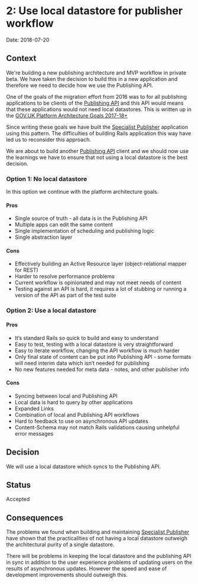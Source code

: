 # 2: Use local datastore for publisher workflow

Date: 2018-07-20

## Context
We're building a new publishing architecture and MVP workflow in private beta. We have taken the decision to build this in a new application and therefore we need to decide how we use the Publishing API.

One of the goals of the migration effort from 2016 was to for all publishing applications to be clients of the [Publishing API] and this API would means that these applications would not need local datastores. This is written up in the [GOV.UK Platform Architecture Goals 2017-18+][goals]

[goals]: https://docs.google.com/document/d/1Oft4akc6dZfhhOjosNPbFpcLUOUjz7YG7QPcVZi8hww/edit#heading=h.5uytjxbfoe58

Since writing these goals we have built the [Specialist Publisher] application using this pattern. The difficulties of building Rails application this way have led us to reconsider this approach.

We are about to build another [Publishing API] client and we should now use the learnings we have to ensure that not using a local datastore is the best decision.

### Option 1: No local datastore
In this option we continue with the platform architecture goals.

#### Pros
+ Single source of truth - all data is in the Publishing API
+ Multiple apps can edit the same content
+ Single implementation of scheduling and publishing logic
+ Single abstraction layer

#### Cons
- Effectively building an Active Resource layer (object-relational mapper for REST)
- Harder to resolve performance problems
- Current workflow is opinionated and may not meet needs of content
- Testing against an API is hard, it requires a lot of stubbing or running a version of the API as part of the test suite

### Option 2: Use a local datastore
#### Pros
+ It’s standard Rails so quick to build and easy to understand
+ Easy to test, testing with a local datastore is very straightforward
+ Easy to iterate workflow, changing the API workflow is much harder
+ Only final state of content can be put into Publishing API - some formats will need interim data which isn’t needed for publishing
+ No new features needed for meta data - notes, and other publisher info

#### Cons
- Syncing between local and Publishing API
- Local data is hard to query by other applications
- Expanded Links
- Combination of local and Publishing API workflows
- Hard to feedback to use on asynchronous API updates
- Content-Schema may not match Rails validations causing unhelpful error messages

## Decision
We will use a local datastore which syncs to the Publishing API.

## Status
Accepted

## Consequences
The problems we found when building and maintaining [Specialist Publisher] have shown that the practicalities of not having a local datastore outweigh the architectural purity of a single datastore.

There will be problems in keeping the local datastore and the publishing API in sync in addition to the user experience problems of updating users on the results of asynchronous updates. However the speed and ease of development improvements should outweigh this.

[Publishing API]: https://docs.publishing.service.gov.uk/apps/publishing-api.html
[Specialist Publisher]: https://docs.publishing.service.gov.uk/apps/specialist-publisher.html

